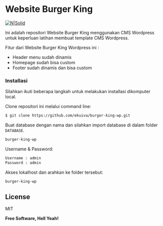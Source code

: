 # Website Burger King

[![N|Solid](https://cldup.com/dTxpPi9lDf.thumb.png)](https://nodesource.com/products/nsolid)

Ini adalah repositori Website Burger King menggunakan CMS Wordpress untuk keperluan latihan membuat template CMS Wordpress.

Fitur dari Website Burger King Wordpress ini :
  - Header menu sudah dinamis
  - Homepage sudah bisa custom
  - Footer sudah dinamis dan bisa custom
  
### Installasi

Silahkan ikuti beberapa langkah untuk melakukan installasi dikomputer local.

Clone repositori ini melalui command line:
```sh
$ git clone https://github.com/ekuiva/burger-king-wp.git
```

Buat database dengan nama dan silahkan import database di dalam folder ```DATABASE```.
```sh
burger-king-wp
```

Username & Password: 
```sh
Username : admin
Password : admin
```
Akses lokalhost dan arahkan ke folder tersebut:
```sh
burger-king-wp
```
License
----

MIT

**Free Software, Hell Yeah!**

